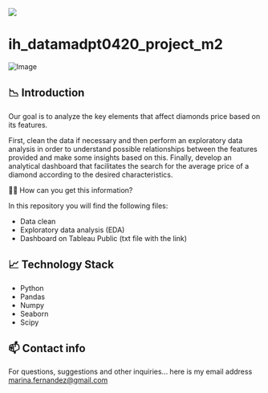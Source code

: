 <p align="left"><img src="https://cdn-images-1.medium.com/max/184/1*2GDcaeYIx_bQAZLxWM4PsQ@2x.png"></p>

# __ih_datamadpt0420_project_m2__

![Image](https://robbreport.com/wp-content/uploads/2019/05/lab-grown-diamonds.jpg?w=1000)


## :chart_with_downwards_trend: **Introduction**

Our goal is to analyze the key elements that affect diamonds price based on its features. 

First, clean the data if necessary and then perform an exploratory data analysis in order to understand possible relationships between the features provided and make some insights based on this. Finally, develop an analytical dashboard that facilitates the search for the average price of a diamond according to the desired characteristics.

:woman_technologist: How can you get this information?

In this repository you will find the following files:

* Data clean
* Exploratory data analysis (EDA)
* Dashboard on Tableau Public (txt file with the link)

## :chart_with_upwards_trend: Technology Stack

* Python
* Pandas
* Numpy
* Seaborn
* Scipy

## :mailbox: Contact info

For questions, suggestions and other inquiries... here is my email address [marina.fernandez@gmail.com](m.fernandezban@gmail.com)
